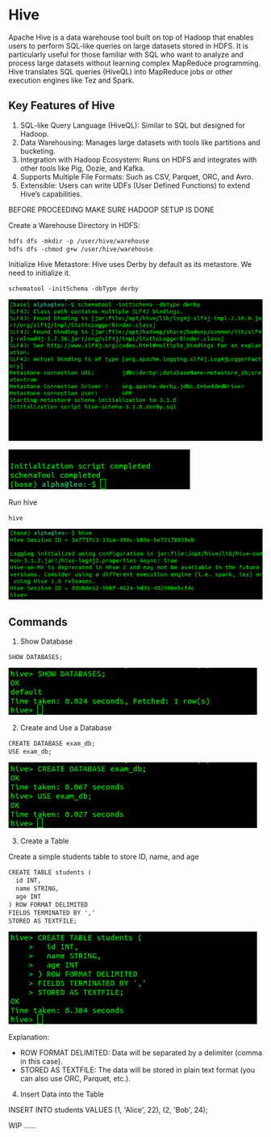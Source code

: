 Hive
=================

Apache Hive is a data warehouse tool built on top of Hadoop that enables users to perform SQL-like queries on large datasets stored in HDFS. It is particularly useful for those familiar with SQL who want to analyze and process large datasets without learning complex MapReduce programming. Hive translates SQL queries (HiveQL) into MapReduce jobs or other execution engines like Tez and Spark.

Key Features of Hive
---------------------

1. SQL-like Query Language (HiveQL): Similar to SQL but designed for Hadoop.
2. Data Warehousing: Manages large datasets with tools like partitions and bucketing.
3. Integration with Hadoop Ecosystem: Runs on HDFS and integrates with other tools like Pig, Oozie, and Kafka.
4. Supports Multiple File Formats: Such as CSV, Parquet, ORC, and Avro.
5. Extensible: Users can write UDFs (User Defined Functions) to extend Hive’s capabilities.


BEFORE PROCEEDING MAKE SURE HADOOP SETUP IS DONE


Create a Warehouse Directory in HDFS:

```
hdfs dfs -mkdir -p /user/hive/warehouse
hdfs dfs -chmod g+w /user/hive/warehouse
```


Initialize Hive Metastore: Hive uses Derby by default as its metastore. We need to initialize it.

```
schematool -initSchema -dbType derby
```

![img_1.png](screenshots/img_1.png)

![img.png](screenshots/img.png)


Run hive 

```
hive
```

![img_2.png](screenshots/img_2.png)

Commands
-----------

1. Show Database 

```
SHOW DATABASES;
```

![img_3.png](screenshots/img_3.png)


2. Create and Use a Database

```
CREATE DATABASE exam_db;
USE exam_db;
```

![img_4.png](screenshots/img_4.png)


3. Create a Table

Create a simple students table to store ID, name, and age

```
CREATE TABLE students (
  id INT,
  name STRING,
  age INT
) ROW FORMAT DELIMITED 
FIELDS TERMINATED BY ',' 
STORED AS TEXTFILE;
```

![img_5.png](screenshots/img_5.png)

Explanation:
* ROW FORMAT DELIMITED: Data will be separated by a delimiter (comma in this case).
* STORED AS TEXTFILE: The data will be stored in plain text format (you can also use ORC, Parquet, etc.).



4. Insert Data into the Table

INSERT INTO students VALUES (1, 'Alice', 22), (2, 'Bob', 24);

WIP ......
